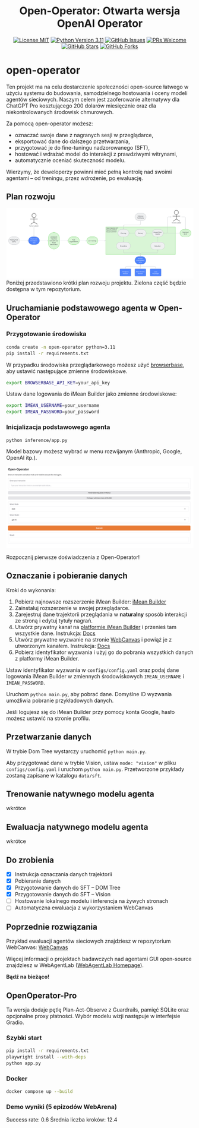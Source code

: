 <h1 align="center">Open-Operator: Otwarta wersja OpenAI Operator</h1>


<p align="center">
  <a href="https://github.com/iMeanAI/open-operator/blob/main/LICENSE"><img src="https://img.shields.io/badge/license-MIT-blue.svg" alt="License MIT"></a>
  <a href="https://www.python.org/downloads/release/python-3110/"><img src="https://img.shields.io/badge/python-3.11-blue.svg" alt="Python Version 3.11"></a>
  <a href="https://github.com/iMeanAI/open-operator/issues"><img src="https://img.shields.io/github/issues/iMeanAI/open-operator" alt="GitHub Issues"></a>
  <a href="https://github.com/iMeanAI/open-operator/pulls"><img src="https://img.shields.io/badge/PRs-welcome-brightgreen.svg" alt="PRs Welcome"></a>
  <a href="https://github.com/iMeanAI/open-operator/stargazers"><img src="https://img.shields.io/github/stars/iMeanAI/open-operator" alt="GitHub Stars"></a>
  <a href="https://github.com/iMeanAI/open-operator/network/members"><img src="https://img.shields.io/github/forks/iMeanAI/open-operator" alt="GitHub Forks"></a>

</p>

# open-operator

Ten projekt ma na celu dostarczenie społeczności open-source łatwego w użyciu systemu do budowania, samodzielnego hostowania i oceny modeli agentów sieciowych. Naszym celem jest zaoferowanie alternatywy dla ChatGPT Pro kosztującego 200 dolarów miesięcznie oraz dla niekontrolowanych środowisk chmurowych.

Za pomocą open-operator możesz:
- oznaczać swoje dane z nagranych sesji w przeglądarce,
- eksportować dane do dalszego przetwarzania,
- przygotować je do fine-tuningu nadzorowanego (SFT),
- hostować i wdrażać model do interakcji z prawdziwymi witrynami,
- automatycznie oceniać skuteczność modelu.

Wierzymy, że deweloperzy powinni mieć pełną kontrolę nad swoimi agentami – od treningu, przez wdrożenie, po ewaluację.

## Plan rozwoju
![Roadmap](src/roadmap.png)
Poniżej przedstawiono krótki plan rozwoju projektu. Zielona część będzie dostępna w tym repozytorium.

## Uruchamianie podstawowego agenta w Open-Operator
### Przygotowanie środowiska
```bash
conda create -n open-operator python=3.11
pip install -r requirements.txt
```

W przypadku środowiska przeglądarkowego możesz użyć [browserbase](https://www.browserbase.com/), aby ustawić następujące zmienne środowiskowe.

```bash
export BROWSERBASE_API_KEY=your_api_key
```

Ustaw dane logowania do iMean Builder jako zmienne środowiskowe:

```bash
export IMEAN_USERNAME=your_username
export IMEAN_PASSWORD=your_password
```


### Inicjalizacja podstawowego agenta
```bash
python inference/app.py
```
Model bazowy możesz wybrać w menu rozwijanym (Anthropic, Google, OpenAI itp.).

![Open-Operator](src/ui.png)

Rozpocznij pierwsze doświadczenia z Open-Operator!

## Oznaczanie i pobieranie danych
Kroki do wykonania:
1. Pobierz najnowsze rozszerzenie iMean Builder: [iMean Builder](https://drive.google.com/file/d/1BpLOQ9M41rdc6VYY-1Aes1lhzo5-LdiH/view?usp=sharing)
2. Zainstaluj rozszerzenie w swojej przeglądarce.
3. Zarejestruj dane trajektorii przeglądania w **naturalny** sposób interakcji ze stroną i edytuj tytuły nagrań.
4. Utwórz prywatny kanał na [platformie iMean Builder](https://www.imean.ai/builder) i przenieś tam wszystkie dane. Instrukcja: [Docs](https://webcanvas.gitbook.io/webcanvas-docs/3.-evaluation)
5. Utwórz prywatne wyzwanie na stronie [WebCanvas](https://www.imean.ai/web-canvas) i powiąż je z utworzonym kanałem. Instrukcja: [Docs](https://webcanvas.gitbook.io/webcanvas-docs/3.-evaluation)
6. Pobierz identyfikator wyzwania i użyj go do pobrania wszystkich danych z platformy iMean Builder.

Ustaw identyfikator wyzwania w `configs/config.yaml` oraz podaj dane logowania iMean Builder w zmiennych środowiskowych `IMEAN_USERNAME` i `IMEAN_PASSWORD`.

Uruchom `python main.py`, aby pobrać dane. Domyślne ID wyzwania umożliwia pobranie przykładowych danych.

Jeśli logujesz się do iMean Builder przy pomocy konta Google, hasło możesz ustawić na stronie profilu.


## Przetwarzanie danych

W trybie Dom Tree wystarczy uruchomić `python main.py`.

Aby przygotować dane w trybie Vision, ustaw `mode: "vision"` w pliku
`configs/config.yaml` i uruchom `python main.py`. Przetworzone przykłady zostaną
zapisane w katalogu `data/sft`.


## Trenowanie natywnego modelu agenta
wkrótce

## Ewaluacja natywnego modelu agenta
wkrótce

## Do zrobienia
- [x] Instrukcja oznaczania danych trajektorii
- [x] Pobieranie danych
- [x] Przygotowanie danych do SFT – DOM Tree
- [x] Przygotowanie danych do SFT – Vision
- [ ] Hostowanie lokalnego modelu i inferencja na żywych stronach
- [ ] Automatyczna ewaluacja z wykorzystaniem WebCanvas

## Poprzednie rozwiązania
Przykład ewaluacji agentów sieciowych znajdziesz w repozytorium WebCanvas: [WebCanvas](https://github.com/iMeanAI/WebCanvas)

Więcej informacji o projektach badawczych nad agentami GUI open-source znajdziesz w WebAgentLab ([WebAgentLab Homepage](https://webagentlab.notion.site/homepage)).

**Bądź na bieżąco!**

## OpenOperator-Pro
Ta wersja dodaje pętlę Plan-Act-Observe z Guardrails, pamięć SQLite oraz opcjonalne proxy płatności. Wybór modelu wizji następuje w interfejsie Gradio.

### Szybki start
```bash
pip install -r requirements.txt
playwright install --with-deps
python app.py
```

### Docker
```bash
docker compose up --build

```
### Demo wyniki (5 epizodów WebArena)
Success rate: 0.6
Średnia liczba kroków: 12.4


